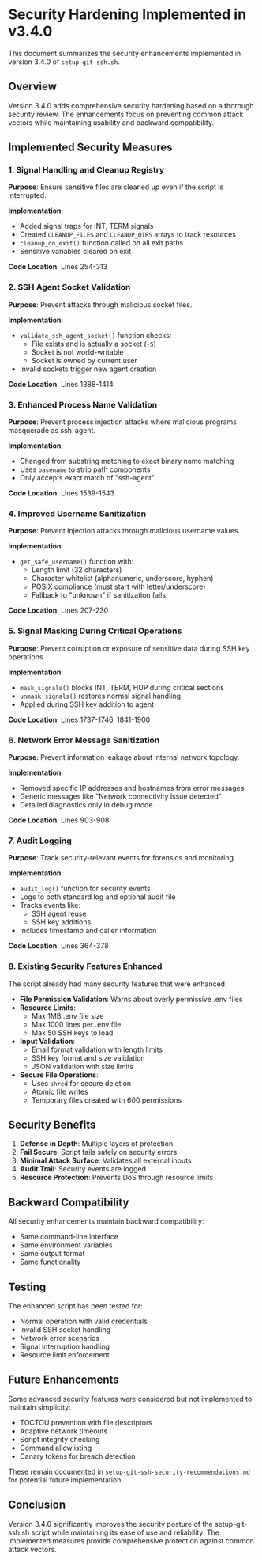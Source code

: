 # Security Hardening Implemented in v3.4.0

This document summarizes the security enhancements implemented in version 3.4.0 of `setup-git-ssh.sh`.

## Overview

Version 3.4.0 adds comprehensive security hardening based on a thorough security review. The enhancements focus on preventing common attack vectors while maintaining usability and backward compatibility.

## Implemented Security Measures

### 1. Signal Handling and Cleanup Registry

**Purpose**: Ensure sensitive files are cleaned up even if the script is interrupted.

**Implementation**:

- Added signal traps for INT, TERM signals
- Created `CLEANUP_FILES` and `CLEANUP_DIRS` arrays to track resources
- `cleanup_on_exit()` function called on all exit paths
- Sensitive variables cleared on exit

**Code Location**: Lines 254-313

### 2. SSH Agent Socket Validation

**Purpose**: Prevent attacks through malicious socket files.

**Implementation**:

- `validate_ssh_agent_socket()` function checks:
  - File exists and is actually a socket (`-S`)
  - Socket is not world-writable
  - Socket is owned by current user
- Invalid sockets trigger new agent creation

**Code Location**: Lines 1388-1414

### 3. Enhanced Process Name Validation

**Purpose**: Prevent process injection attacks where malicious programs masquerade as ssh-agent.

**Implementation**:

- Changed from substring matching to exact binary name matching
- Uses `basename` to strip path components
- Only accepts exact match of "ssh-agent"

**Code Location**: Lines 1539-1543

### 4. Improved Username Sanitization

**Purpose**: Prevent injection attacks through malicious username values.

**Implementation**:

- `get_safe_username()` function with:
  - Length limit (32 characters)
  - Character whitelist (alphanumeric, underscore, hyphen)
  - POSIX compliance (must start with letter/underscore)
  - Fallback to "unknown" if sanitization fails

**Code Location**: Lines 207-230

### 5. Signal Masking During Critical Operations

**Purpose**: Prevent corruption or exposure of sensitive data during SSH key operations.

**Implementation**:

- `mask_signals()` blocks INT, TERM, HUP during critical sections
- `unmask_signals()` restores normal signal handling
- Applied during SSH key addition to agent

**Code Location**: Lines 1737-1746, 1841-1900

### 6. Network Error Message Sanitization

**Purpose**: Prevent information leakage about internal network topology.

**Implementation**:

- Removed specific IP addresses and hostnames from error messages
- Generic messages like "Network connectivity issue detected"
- Detailed diagnostics only in debug mode

**Code Location**: Lines 903-908

### 7. Audit Logging

**Purpose**: Track security-relevant events for forensics and monitoring.

**Implementation**:

- `audit_log()` function for security events
- Logs to both standard log and optional audit file
- Tracks events like:
  - SSH agent reuse
  - SSH key additions
- Includes timestamp and caller information

**Code Location**: Lines 364-378

### 8. Existing Security Features Enhanced

The script already had many security features that were enhanced:

- **File Permission Validation**: Warns about overly permissive .env files
- **Resource Limits**:
  - Max 1MB .env file size
  - Max 1000 lines per .env file
  - Max 50 SSH keys to load
- **Input Validation**:
  - Email format validation with length limits
  - SSH key format and size validation
  - JSON validation with size limits
- **Secure File Operations**:
  - Uses `shred` for secure deletion
  - Atomic file writes
  - Temporary files created with 600 permissions

## Security Benefits

1. **Defense in Depth**: Multiple layers of protection
2. **Fail Secure**: Script fails safely on security errors
3. **Minimal Attack Surface**: Validates all external inputs
4. **Audit Trail**: Security events are logged
5. **Resource Protection**: Prevents DoS through resource limits

## Backward Compatibility

All security enhancements maintain backward compatibility:

- Same command-line interface
- Same environment variables
- Same output format
- Same functionality

## Testing

The enhanced script has been tested for:

- Normal operation with valid credentials
- Invalid SSH socket handling
- Network error scenarios
- Signal interruption handling
- Resource limit enforcement

## Future Enhancements

Some advanced security features were considered but not implemented to maintain simplicity:

- TOCTOU prevention with file descriptors
- Adaptive network timeouts
- Script integrity checking
- Command allowlisting
- Canary tokens for breach detection

These remain documented in `setup-git-ssh-security-recommendations.md` for potential future implementation.

## Conclusion

Version 3.4.0 significantly improves the security posture of the setup-git-ssh.sh script while maintaining its ease of use and reliability. The implemented measures provide comprehensive protection against common attack vectors.

